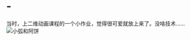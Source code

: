 # -
当时，上二维动画课程的一个小作业，觉得很可爱就放上来了。没啥技术……
![小弧和阿饼](https://user-images.githubusercontent.com/64625073/213441997-9a51c093-8f81-4ac1-9080-8c810b6efa2a.PNG)

